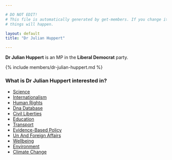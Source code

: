 ```yaml
---

# DO NOT EDIT!
# This file is automatically generated by get-members. If you change it, bad
# things will happen.

layout: default
title: "Dr Julian Huppert"

---
```


**Dr Julian Huppert** is an MP in the **Liberal Democrat** party.

{% include members/dr-julian-huppert.md %}

### What is Dr Julian Huppert interested in?


* [Science](/interests/science.html)
* [Internationalism](/interests/internationalism.html)
* [Human Rights](/interests/human-rights.html)
* [Dna Database](/interests/dna-database.html)
* [Civil Liberties](/interests/civil-liberties.html)
* [Education](/interests/education.html)
* [Transport](/interests/transport.html)
* [Evidence-Based Policy](/interests/evidence-based-policy.html)
* [Un And Foreign Affairs](/interests/un-and-foreign-affairs.html)
* [Wellbeing](/interests/wellbeing.html)
* [Environment](/interests/environment.html)
* [Climate Change](/interests/climate-change.html)
